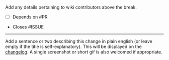 Add any details pertaining to wiki contributors above the break.

- [ ] Depends on #PR
- Closes #ISSUE

---

Add a sentence or two describing this change in plain english (or leave empty if the title is self-explanatory). This will be displayed on the [changelog](https://osu.ppy.sh/home/changelog). A single screenshot or short gif is also welcomed if appropriate.
